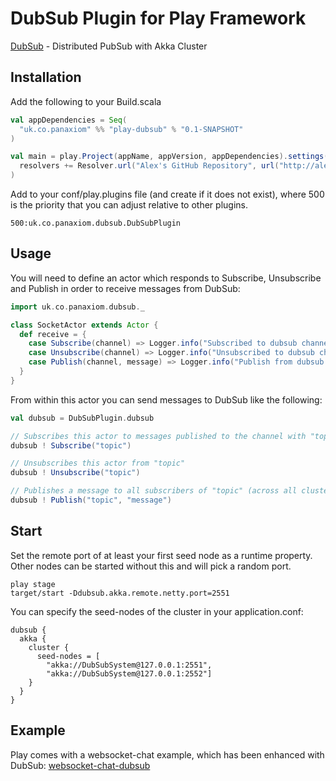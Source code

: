 # DubSub Plugin for Play Framework

[DubSub](https://github.com/alexanderjarvis/DubSub) - Distributed PubSub with Akka Cluster

## Installation

Add the following to your Build.scala

```scala
val appDependencies = Seq(
  "uk.co.panaxiom" %% "play-dubsub" % "0.1-SNAPSHOT"
)

val main = play.Project(appName, appVersion, appDependencies).settings(
  resolvers += Resolver.url("Alex's GitHub Repository", url("http://alexanderjarvis.github.com/snapshots/"))(Resolver.ivyStylePatterns)
)
```

Add to your conf/play.plugins file (and create if it does not exist), where 500 is the priority that you can adjust relative to other plugins.

	500:uk.co.panaxiom.dubsub.DubSubPlugin

## Usage

You will need to define an actor which responds to Subscribe, Unsubscribe and Publish in order to receive messages from DubSub:

```scala
import uk.co.panaxiom.dubsub._

class SocketActor extends Actor {
  def receive = {
    case Subscribe(channel) => Logger.info("Subscribed to dubsub channel " + channel)
    case Unsubscribe(channel) => Logger.info("Unsubscribed to dubsub channel " + channel)
    case Publish(channel, message) => Logger.info("Publish from dubsub " + channel + " message " + message)
  }
}
```

From within this actor you can send messages to DubSub like the following:

```scala
val dubsub = DubSubPlugin.dubsub

// Subscribes this actor to messages published to the channel with "topic"
dubsub ! Subscribe("topic")

// Unsubscribes this actor from "topic"
dubsub ! Unsubscribe("topic")

// Publishes a message to all subscribers of "topic" (across all cluster nodes)
dubsub ! Publish("topic", "message")
```

## Start

Set the remote port of at least your first seed node as a runtime property. Other nodes can be started without this and will pick a random port.

	play stage
	target/start -Ddubsub.akka.remote.netty.port=2551

You can specify the seed-nodes of the cluster in your application.conf:

```
dubsub {
  akka {
    cluster {
      seed-nodes = [
        "akka://DubSubSystem@127.0.0.1:2551",
        "akka://DubSubSystem@127.0.0.1:2552"]
    }
  }
}
```

## Example

Play comes with a websocket-chat example, which has been enhanced with DubSub: [websocket-chat-dubsub](https://github.com/alexanderjarvis/websocket-chat-dubsub)